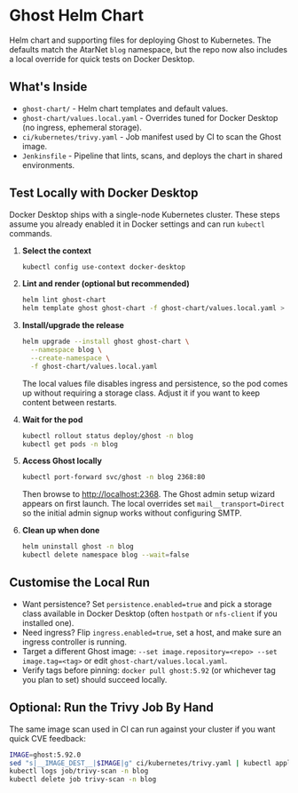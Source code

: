 # Ghost Helm Chart

Helm chart and supporting files for deploying Ghost to Kubernetes. The defaults match the AtarNet `blog` namespace, but the repo now also includes a local override for quick tests on Docker Desktop.

## What's Inside
- `ghost-chart/` - Helm chart templates and default values.
- `ghost-chart/values.local.yaml` - Overrides tuned for Docker Desktop (no ingress, ephemeral storage).
- `ci/kubernetes/trivy.yaml` - Job manifest used by CI to scan the Ghost image.
- `Jenkinsfile` - Pipeline that lints, scans, and deploys the chart in shared environments.

## Test Locally with Docker Desktop
Docker Desktop ships with a single-node Kubernetes cluster. These steps assume you already enabled it in Docker settings and can run `kubectl` commands.

1. **Select the context**
   ```bash
   kubectl config use-context docker-desktop
   ```

2. **Lint and render (optional but recommended)**
   ```bash
   helm lint ghost-chart
   helm template ghost ghost-chart -f ghost-chart/values.local.yaml > /tmp/ghost-local.yaml
   ```

3. **Install/upgrade the release**
   ```bash
   helm upgrade --install ghost ghost-chart \
     --namespace blog \
     --create-namespace \
     -f ghost-chart/values.local.yaml
   ```
   The local values file disables ingress and persistence, so the pod comes up without requiring a storage class. Adjust it if you want to keep content between restarts.

4. **Wait for the pod**
   ```bash
   kubectl rollout status deploy/ghost -n blog
   kubectl get pods -n blog
   ```

5. **Access Ghost locally**
   ```bash
   kubectl port-forward svc/ghost -n blog 2368:80
   ```
   Then browse to [http://localhost:2368](http://localhost:2368). The Ghost admin setup wizard appears on first launch.
   The local overrides set `mail__transport=Direct` so the initial admin signup works without configuring SMTP.

6. **Clean up when done**
   ```bash
   helm uninstall ghost -n blog
   kubectl delete namespace blog --wait=false
   ```

## Customise the Local Run
- Want persistence? Set `persistence.enabled=true` and pick a storage class available in Docker Desktop (often `hostpath` or `nfs-client` if you installed one).
- Need ingress? Flip `ingress.enabled=true`, set a host, and make sure an ingress controller is running.
- Target a different Ghost image: `--set image.repository=<repo> --set image.tag=<tag>` or edit `ghost-chart/values.local.yaml`.
- Verify tags before pinning: `docker pull ghost:5.92` (or whichever tag you plan to set) should succeed locally.

## Optional: Run the Trivy Job By Hand
The same image scan used in CI can run against your cluster if you want quick CVE feedback:
```bash
IMAGE=ghost:5.92.0
sed "s|__IMAGE_DEST__|$IMAGE|g" ci/kubernetes/trivy.yaml | kubectl apply -n blog -f -
kubectl logs job/trivy-scan -n blog
kubectl delete job trivy-scan -n blog
```
